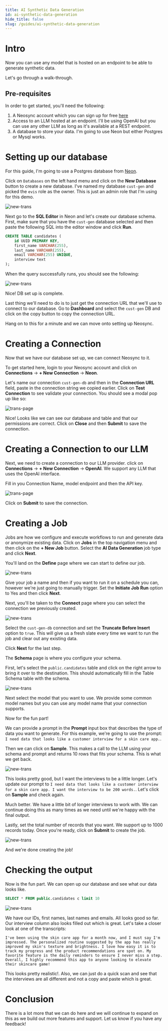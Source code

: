 ```yaml
---
title: AI Synthetic Data Generation
id: ai-synthetic-data-generation
hide_title: false
slug: /guides/ai-synthetic-data-generation
---
```


# Intro

Now you can use any model that is hosted on an endpoint to be able to generate synthetic data.

Let's go through a walk-through.

## Pre-requisites

In order to get started, you'll need the following:

1. A Neosync account which you can sign up for free [here](https://www.neosync.dev)
2. Access to an LLM hosted at an endpoint. I'll be using OpenAI but you can use any other LLM as long as it's available at a REST endpoint.
3. A database to store your data. I'm going to use Neon but either Postgres or Mysql works.

# Setting up our database

For this guide, I'm going to use a Postgres database from [Neon](https://neon.tech).

Click on `Databases` on the left hand menu and click on the **New Database** button to create a new database. I've named my database `cust-gen` and picked the `evis` role as the owner. This is just an admin role that I'm using for this demo.

![new-trans](/img/cust-gen-db.png)

Next go to the **SQL Editor** in Neon and let's create our database schema. First, make sure that you have the `cust-gen` database selected and then paste the following SQL into the editor window and click **Run**.

```sql
CREATE TABLE candidates (
    id UUID PRIMARY KEY,
    first_name VARCHAR(255),
    last_name VARCHAR(255),
    email VARCHAR(255) UNIQUE,
    interview text
);
```

When the query successfully runs, you should see the following:

![new-trans](/img/cust-gen-db-create.png)

Nice! DB set up is complete.

Last thing we'll need to do is to just get the connection URL that we'll use to connect to our database. Go to **Dashboard** and select the `cust-gen` DB and click on the copy button to copy the connection URL.

Hang on to this for a minute and we can move onto setting up Neosync.

# Creating a Connection

Now that we have our database set up, we can connect Neosync to it.

To get started here, login to your Neosync account and click on **Connections** -> **+ New Connection** -> **Neon**.

Let's name our connection `cust-gen-db` and then in the **Connection URL** field, paste in the connection string we copied earlier. Click on **Test Connection** to see validate your connection. You should see a modal pop up like so:

![trans-page](/img/candidates-table.png)

Nice! Looks like we can see our database and table and that our permissions are correct. Click on **Close** and then **Submit** to save the connection.

# Creating a Connection to our LLM

Next, we need to create a connection to our LLM provider. click on **Connections** -> **+ New Connection** -> **OpenAI**. We support any LLM that uses the OpenAI interface.

Fill in you Connection Name, model endpoint and then the API key.

![trans-page](/img/openaiconn.png)

Click on **Submit** to save the connection.

# Creating a Job

Jobs are how we configure and execute workflows to run and generate data or anonymize existing data. Click on **Jobs** in the top navigation menu and then click on the **+ New Job** button. Select the **AI Data Generation** job type and click **Next**.

You'll land on the **Define** page where we can start to define our job.

![new-trans](/img/cust-gen-define.png)

Give your job a name and then if you want to run it on a schedule you can, however we're just going to manually trigger. Set the **Initiate Job Run** option to Yes and then click **Next**.

Next, you'll be taken to the **Connect** page where you can select the connection we previously created.

![new-trans](/img/llmcon.png)

Select the `cust-gen-db` connection and set the **Truncate Before Insert** option to `true`. This will give us a fresh slate every time we want to run the job and clear out any existing data.

Click **Next** for the last step.

The **Schema** page is where you configure your schema.

First, let's select the `public.candidates` table and click on the right arrow to bring it over to the destination. This should automatically fill in the Table Schema table with the schema.

![new-trans](/img/llmschema.png)

Next select the model that you want to use. We provide some common model names but you can use any model name that your connection supports.

Now for the fun part!

We can provide a prompt in the **Prompt** input box that describes the type of data you want to generate. For this example, we're going to use the prompt: `I need data that looks like a customer interview for a skin care app.`.

Then we can click on **Sample**. This makes a call to the LLM using your schema and prompt and returns 10 rows that fits your schema. This is what we get back.

![new-trans](/img/llmprompt.png)

This looks pretty good, but I want the interviews to be a little longer. Let's update our prompt to `I need data that looks like a customer interview for a skin care app. I want the interview to be 200 words.`. Let's click on **Sample** and check again.

Much better. We have a little bit of longer interviews to work with. We can continue doing this as many times as we need until we're happy with the final output.

Lastly, set the total number of records that you want. We support up to 1000 records today. Once you're ready, click on **Submit** to create the job.

![new-trans](/img/llmprompt2.png)

And we're done creating the job!

# Checking the output

Now is the fun part. We can open up our database and see what our data looks like.

```sql
SELECT * FROM public.candidates c limit 10
```

![new-trans](/img/llmdata.png)

We have our IDs, first names, last names and emails. All looks good so far. Our interview column also looks filled out which is great. Let's take a closer look at one of the transcripts:

```
I've been using the skin care app for a month now, and I must say I'm impressed. The personalized routine suggested by the app has really improved my skin's texture and brightness. I love how easy it is to track my progress and the product recommendations are spot on. My favorite feature is the daily reminders to ensure I never miss a step. Overall, I highly recommend this app to anyone looking to elevate their skincare game!
```

This looks pretty realistic!. Also, we can just do a quick scan and see that the interviews are all different and not a copy and paste which is great.

# Conclusion

There is a lot more that we can do here and we will continue to expand on this as we build out more features and support. Let us know if you have any feedback!
